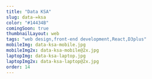 ```yaml
---
title: "Data KSA"
slug: data-=ksa
color: "#14434B"
comingSoon: true
thumbnailLayout: web
tags: "web design,front-end development,React,D3plus"
mobileImg: data-ksa-mobile.jpg
mobileImg2x: data-ksa-mobile@2x.jpg
laptopImg: data-ksa-laptop.jpg
laptopImg2x: data-ksa-laptop@2x.jpg
order: 14
---
```

